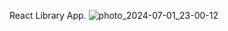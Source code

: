 React Library App.
![photo_2024-07-01_23-00-12](https://github.com/nikhilgayakwad121/React-library-App/assets/118470700/4db61a34-5709-4d91-9384-db37b743e06f)
